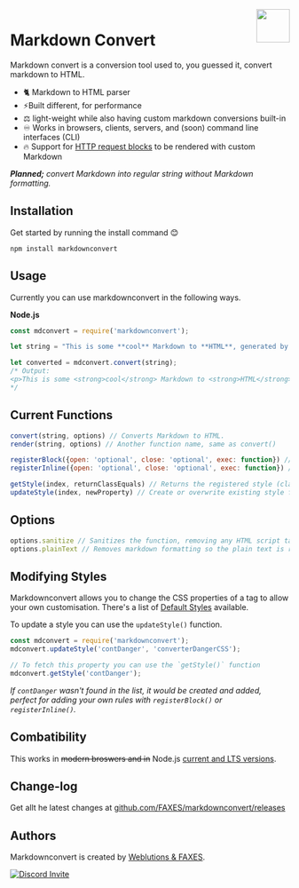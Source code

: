 <a href="https://github.com/FAXES/markdownconvert">
  <img width="60px" height="60px" src="https://weblutions.com/i/sevyTO.png" align="right" />
</a>

# Markdown Convert

Markdown convert is a conversion tool used to, you guessed it, convert markdown to HTML.

- 🐈 Markdown to HTML parser 
- ⚡Built different, for performance
- ⚖️ light-weight while also having custom markdown conversions built-in
- ♾️ Works in browsers, clients, servers, and (soon) command line interfaces (CLI)
- 🔥 Support for [HTTP request blocks](https://docs.weblutions.com/c/products/md-guide-http) to be rendered with custom Markdown

***Planned;** convert Markdown into regular string without Markdown formatting.*

## Installation
Get started by running the install command 😊
```
npm install markdownconvert
```

## Usage
Currently you can use markdownconvert in the following ways.

**Node.js**
```js
const mdconvert = require('markdownconvert');

let string = "This is some **cool** Markdown to **HTML**, generated by `markdownconvert` for ~~me~~ you.";

let converted = mdconvert.convert(string);
/* Output:
<p>This is some <strong>cool</strong> Markdown to <strong>HTML</strong>, generated by <code>markdownconvert</code> for <s>me</s> you.</p>
*/
```
<!--
**Browser**
```html
<p id="output"></p>
<script type="module">
  import mdconvert from 'https://cdn.jsdelivr.net/npm/markdownconvert/bundle.min.js';
  document.addEventListener('DOMContentLoaded', function() {
    let str = 'This is some **cool** Markdown to **HTML**, [Colored]{#00ccff} generated by `markdownconvert` for ~~me~~ you. ok  ok `tested` [Colored text]{#00ccff}'
    document.getElementById('output').innerHTML = mdconvert.convert(str);
  });
</script>
```
-->

## Current Functions
```js
convert(string, options) // Converts Markdown to HTML.
render(string, options) // Another function name, same as convert()

registerBlock({open: 'optional', close: 'optional', exec: function}) // Registers a block replacement that is executed, good for custom addons
registerInline({open: 'optional', close: 'optional', exec: function}) // Registers an in-line block replacement. Again, good for custom addons

getStyle(index, returnClassEquals) // Returns the registered style (class name) for the associated element, returnClassEquals will return the style as ' class="class_name"'.
updateStyle(index, newProperty) // Create or overwrite existing style for the defined element
```

## Options
```js
options.sanitize // Sanitizes the function, removing any HTML script tags.
options.plainText // Removes markdown formatting so the plain text is returned without formatting or syntax.
```

## Modifying Styles
Markdownconvert allows you to change the CSS properties of a tag to allow your own customisation. There's a list of [Default Styles](https://github.com/FAXES/markdownconvert/wiki/Default-Styles) available.

To update a style you can use the `updateStyle()` function.
```js
const mdconvert = require('markdownconvert');
mdconvert.updateStyle('contDanger', 'converterDangerCSS');

// To fetch this property you can use the `getStyle()` function
mdconvert.getStyle('contDanger');
```
*If `contDanger` wasn't found in the list, it would be created and added, perfect for adding your own rules with `registerBlock()` or `registerInline()`.*

## Combatibility

This works in ~~modern broswers and in~~ Node.js [current and LTS versions](https://nodejs.org/en/about/releases/).

## Change-log
Get allt he latest changes at [github.com/FAXES/markdownconvert/releases](https://github.com/FAXES/markdownconvert/releases)

## Authors
Markdownconvert is created by [Weblutions & FAXES](https://weblutions.com).

<a href="https://discord.gg/faxes" target="_blank">
    <img alt="Discord Invite" src="https://api.weblutions.com/discord/invite/faxes/light">
</a>
